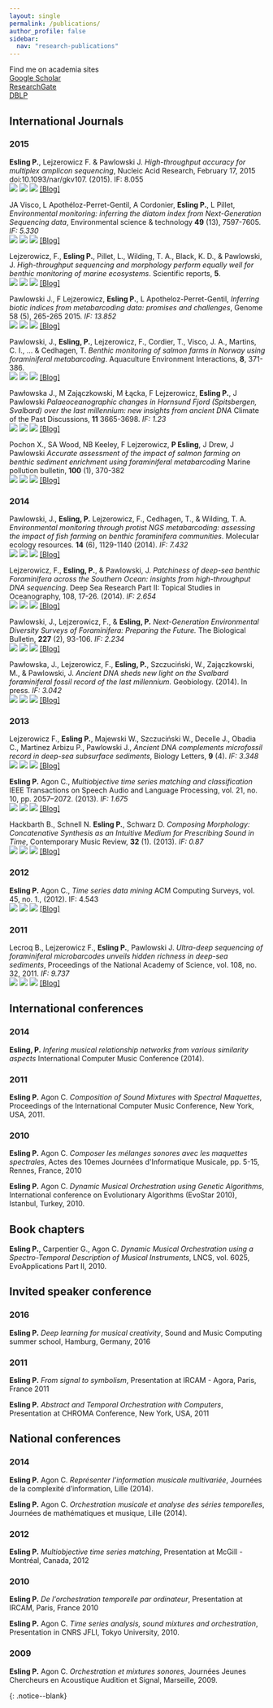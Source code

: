 ```yaml
---
layout: single
permalink: /publications/
author_profile: false
sidebar:
  nav: "research-publications"
---
```


<div markdown = "1">

Find me on academia sites  
[Google Scholar](https://scholar.google.com/citations?user=soZrPYAAAAAJ&hl=en)  
[ResearchGate](https://www.researchgate.net/profile/Philippe_Esling)  
[DBLP](http://dblp.uni-trier.de/pers/hd/e/Esling:Philippe)  

## International Journals

### 2015

**Esling P.**, Lejzerowicz F. & Pawlowski J. *High-throughput accuracy for multiplex amplicon sequencing*, Nucleic Acid Research, February 17, 2015 doi:10.1093/nar/gkv107. (2015). IF: 8.055  
[![](../images/pdf.png)](https://www.researchgate.net/profile/Philippe_Esling/publication/272513307_Accurate_multiplexing_and_filtering_for_high-throughput_amplicon-sequencing/links/54eb3c0c0cf25ba91c864edb.pdf) [![](../images/html.png)](http://nar.oxfordjournals.org/content/early/2015/02/16/nar.gkv107.full) [![](../images/file.png)]() [[Blog]](/blog/)  

JA Visco, L Apothéloz-Perret-Gentil, A Cordonier, **Esling P.**, L Pillet, *Environmental monitoring: inferring the diatom index from Next-Generation Sequencing data*, Environmental science & technology **49** (13), 7597-7605. *IF: 5.330*  
[![](../images/pdf.png)](https://www.researchgate.net/profile/Jan_Pawlowski2/publication/277893585_Environmental_Monitoring_Inferring_the_Diatom_Index_from_Next-Generation_Sequencing_Data/links/5684534a08ae051f9af044a3.pdf) [![](../images/html.png)](http://pubs.acs.org/doi/abs/10.1021/es506158m) [![](../images/file.png)]() [[Blog]](/blog/)  

Lejzerowicz, F., **Esling P.**, Pillet, L., Wilding, T. A., Black, K. D., & Pawlowski, J. *High-throughput sequencing and morphology perform equally well for benthic monitoring of marine ecosystems*. Scientific reports, **5**.  
[![](../images/pdf.png)](https://hal.inria.fr/hal-01245135/document) [![](../images/html.png)](https://www.ncbi.nlm.nih.gov/pmc/articles/PMC4564730/) [![](../images/file.png)]() [[Blog]](/blog/)  

Pawlowski J., F Lejzerowicz, **Esling P.**, L Apotheloz-Perret-Gentil, *Inferring biotic indices from metabarcoding data: promises and challenges*, Genome 58 (5), 265-265 2015. *IF: 13.852*  
[![](../images/pdf.png)]() [![](../images/html.png)]() [![](../images/file.png)]() [[Blog]](/blog/)  

Pawlowski, J., **Esling, P.**, Lejzerowicz, F., Cordier, T., Visco, J. A., Martins, C. I., ... & Cedhagen, T. *Benthic monitoring of salmon farms in Norway using foraminiferal metabarcoding*. Aquaculture Environment Interactions, **8**, 371-386.    
[![](../images/pdf.png)](http://www.int-res.com/articles/aei2016/8/q008p371.pdf) [![](../images/html.png)](http://www.int-res.com/abstracts/aei/v8/p371-386/) [![](../images/file.png)]() [[Blog]](/blog/)  

Pawłowska J., M Zajączkowski, M Łącka, F Lejzerowicz, **Esling P.**, J Pawlowski *Palaeoceanographic changes in Hornsund Fjord (Spitsbergen, Svalbard) over the last millennium: new insights from ancient DNA* Climate of the Past Discussions, **11** 3665-3698. *IF: 1.23*  
[![](../images/pdf.png)](https://www.researchgate.net/profile/Joanna_Pawtowska/publication/281268986_Palaeoceanographic_changes_in_Hornsund_Fjord_Spitsbergen_Svalbard_over_the_last_millennium_new_insights_from_ancient_DNA/links/55dd864108ae591b309adcae.pdf) [![](../images/html.png)](http://www.clim-past.net/12/1459/2016/cp-12-1459-2016-discussion.html) [![](../images/file.png)]() [[Blog]](/blog/)  

Pochon X., SA Wood, NB Keeley, F Lejzerowicz, **P Esling**, J Drew, J Pawlowski *Accurate assessment of the impact of salmon farming on benthic sediment enrichment using foraminiferal metabarcoding* Marine pollution bulletin, **100** (1), 370-382  
[![](../images/pdf.png)](https://www.researchgate.net/profile/Xavier_Pochon/publication/281514287_Accurate_assessment_of_the_impact_of_salmon_farming_on_benthic_sediment_enrichment_using_foraminiferal_metabarcoding/links/560de7c508ae6cf68154200b.pdf) [![](../images/html.png)](http://www.sciencedirect.com/science/article/pii/S0025326X15005263) [![](../images/file.png)]() [[Blog]](/blog/)  

### 2014
Pawlowski, J., **Esling, P.** Lejzerowicz, F., Cedhagen, T., & Wilding, T. A. *Environmental monitoring through protist NGS metabarcoding: assessing the impact of fish farming on benthic foraminifera communities*. Molecular ecology resources. **14** (6), 1129-1140 (2014). *IF: 7.432*  
[![](../images/pdf.png)](https://www.researchgate.net/profile/Tomas_Cedhagen/publication/261675624_Environmental_monitoring_through_protist_NGS_metabarcoding_assessing_the_impact_of_fish_farming_on_benthic_foraminifera_communities/links/53f8f80b0cf27925e2e0e468.pdf) [![](../images/html.png)](http://onlinelibrary.wiley.com/doi/10.1111/1755-0998.12261/full) [![](../images/file.png)]() [[Blog]](/blog/)  

Lejzerowicz, F., **Esling, P.**, & Pawlowski, J. *Patchiness of deep-sea benthic Foraminifera across the Southern Ocean: insights from high-throughput DNA sequencing.* Deep Sea Research Part II: Topical Studies in Oceanography, 108, 17-26. (2014). *IF: 2.654*  
[![](../images/pdf.png)]() [![](../images/html.png)](http://www.sciencedirect.com/science/article/pii/S0967064514001908) [![](../images/file.png)]() [[Blog]](/blog/)  

Pawlowski, J., Lejzerowicz, F., & **Esling, P.** *Next-Generation Environmental Diversity Surveys of Foraminifera: Preparing the Future.* The Biological Bulletin, **227** (2), 93-106. *IF: 2.234*   
[![](../images/pdf.png)]() [![](../images/html.png)](https://www.biolbull.org/content/227/2/93.full) [![](../images/file.png)]() [[Blog]](/blog/)  

Pawłowska, J., Lejzerowicz, F., **Esling, P.**, Szczuciński, W., Zajączkowski, M., & Pawlowski, J. *Ancient DNA sheds new light on the Svalbard foraminiferal fossil record of the last millennium.* Geobiology. (2014). In press. *IF: 3.042*  
[![](../images/pdf.png)](https://www.researchgate.net/profile/Marek_Zajczkowski/publication/261675437_Ancient_DNA_sheds_new_light_on_the_Svalbard_foraminiferal_fossil_record_of_the_last_millennium/links/0deec53725ccb589db000000.pdf) [![](../images/html.png)](http://onlinelibrary.wiley.com/doi/10.1111/gbi.12087/full) [![](../images/file.png)]() [[Blog]](/blog/)  

### 2013
Lejzerowicz F., **Esling P.**, Majewski W., Szczuciński W., Decelle J., Obadia C., Martinez Arbizu P., Pawlowski J., *Ancient DNA complements microfossil record in deep-sea subsurface sediments*, Biology Letters, **9** (4). *IF: 3.348*   
[![](../images/pdf.png)]() [![](../images/html.png)](http://rsbl.royalsocietypublishing.org/content/9/4/20130283.short) [![](../images/file.png)]() [[Blog]](/blog/)  

**Esling P.** Agon C., *Multiobjective time series matching and classification* IEEE Transactions on Speech Audio and Language Processing, vol. 21, no. 10, pp. 2057–2072. (2013). *IF: 1.675*  
[![](../images/pdf.png)](https://www.researchgate.net/profile/Philippe_Esling/publication/260692536_Multiobjective_Time_Series_Matching_for_Audio_Classification_and_Retrieval/links/55192e1d0cf273292e70c5fa.pdf) [![](../images/html.png)](http://ieeexplore.ieee.org/document/6521366/) [![](../images/file.png)]() [[Blog]](/blog/) 

Hackbarth B., Schnell N. **Esling P.**, Schwarz D. *Composing Morphology: Concatenative Synthesis as an Intuitive Medium for Prescribing Sound in Time*, Contemporary Music Review, **32** (1). (2013). *IF: 0.87*   
[![](../images/pdf.png)](http://articles.ircam.fr/textes/Hackbarth13a/index.pdf) [![](../images/html.png)](http://www.tandfonline.com/doi/abs/10.1080/07494467.2013.774513) [![](../images/file.png)]() [[Blog]](/blog/)  

### 2012
**Esling P.** Agon C., *Time series data mining* ACM Computing Surveys, vol. 45, no. 1., (2012). IF: 4.543  
[![](../images/pdf.png)](http://www.lcis.com.tw/paper_store./paper_store/%E6%95%B8%E6%93%9A%E6%8C%96%E6%8E%98_data_mining%20(145)-201563233943718.pdf) [![](../images/html.png)](http://dl.acm.org/citation.cfm?id=2379788) [![](../images/file.png)]() [[Blog]](/blog/)  

### 2011
Lecroq B., Lejzerowicz F., **Esling P.**, Pawlowski J. *Ultra-deep sequencing of foraminiferal microbarcodes unveils hidden richness in deep-sea sediments*, Proceedings of the National Academy of Science, vol. 108, no. 32, 2011. *IF: 9.737*   
[![](../images/pdf.png)](http://gnv1.unige.ch/system/documents/6/original/Lecroq_PNAS_2011.pdf) [![](../images/html.png)](http://www.pnas.org/content/108/32/13177.short) [![](../images/file.png)]() [[Blog]](/blog/)  

## International conferences

### 2014
**Esling, P.** *Infering musical relationship networks from various similarity aspects* International Computer Music Conference (2014).

### 2011
**Esling P.** Agon C. *Composition of Sound Mixtures with Spectral Maquettes*, Proceedings of the International Computer Music Conference, New York, USA, 2011.

### 2010
**Esling P.** Agon C. *Composer les mélanges sonores avec les maquettes spectrales*, Actes des 10emes Journées d'Informatique Musicale, pp. 5-15, Rennes, France, 2010

**Esling P.** Agon C. *Dynamic Musical Orchestration using Genetic Algorithms*, International conference on Evolutionary Algorithms (EvoStar 2010), Istanbul, Turkey, 2010.

## Book chapters

**Esling P.**, Carpentier G., Agon C. *Dynamic Musical Orchestration using a Spectro-Temporal Description of Musical Instruments*, LNCS, vol. 6025, EvoApplications Part II, 2010.

## Invited speaker conference

### 2016
**Esling P.** *Deep learning for musical creativity*, Sound and Music Computing summer school, Hamburg, Germany, 2016

### 2011
**Esling P.** *From signal to symbolism*, Presentation at IRCAM - Agora, Paris, France 2011

**Esling P.** *Abstract and Temporal Orchestration with Computers*, Presentation at CHROMA Conference, New York, USA, 2011

## National conferences

### 2014
**Esling P.** Agon C. *Représenter l’information musicale multivariée*, Journées de la complexité d’information, Lille (2014).

**Esling P.** Agon C. *Orchestration musicale et analyse des séries temporelles*, Journées de mathématiques et musique, Lille (2014). 

### 2012
**Esling P.** *Multiobjective time series matching*, Presentation at McGill - Montréal, Canada, 2012

### 2010
**Esling P.** *De l'orchestration temporelle par ordinateur*, Presentation at IRCAM, Paris, France 2010

**Esling P.** Agon C. *Time series analysis, sound mixtures and orchestration*, Presentation in CNRS JFLI, Tokyo University, 2010.

### 2009
**Esling P.** Agon C. *Orchestration et mixtures sonores*, Journées Jeunes Chercheurs en Acoustique Audition et Signal, Marseille, 2009.

</div>{: .notice--blank}
